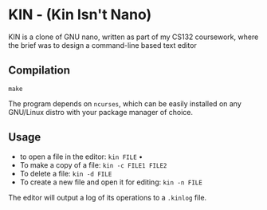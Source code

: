 # KIN - (Kin Isn't Nano)

KIN is a clone of GNU nano, written as part of my CS132 coursework, where the brief was to design a command-line based text editor

## Compilation

```
make
```

The program depends on `ncurses`, which can be easily installed on any GNU/Linux distro with your package manager of choice.

## Usage

- to open a file in the editor: `kin FILE` •
- To make a copy of a file: `kin -c FILE1 FILE2`
- To delete a file: `kin -d FILE`
- To create a new file and open it for editing: `kin -n FILE`

The editor will output a log of its operations to a `.kinlog` file.
